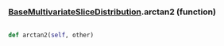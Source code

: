 ### [BaseMultivariateSliceDistribution](BaseMultivariateSliceDistribution.md).arctan2 (function)


```py

def arctan2(self, other)

```


